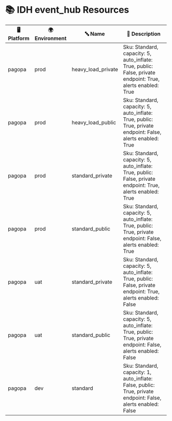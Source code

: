 # 📚 IDH event_hub Resources

| 🖥️ Platform | 🌍 Environment | 🔤 Name | 📝 Description |
|-------------|---------------|---------|----------------|
| pagopa | prod |  heavy_load_private | Sku: Standard, capacity: 5, auto_inflate: True, public: False, private endpoint: True, alerts enabled: True |
| pagopa | prod |  heavy_load_public | Sku: Standard, capacity: 5, auto_inflate: True, public: True, private endpoint: False, alerts enabled: True |
| pagopa | prod |  standard_private | Sku: Standard, capacity: 5, auto_inflate: True, public: False, private endpoint: True, alerts enabled: True |
| pagopa | prod |  standard_public | Sku: Standard, capacity: 5, auto_inflate: True, public: True, private endpoint: False, alerts enabled: True |
| pagopa | uat |  standard_private | Sku: Standard, capacity: 5, auto_inflate: True, public: False, private endpoint: True, alerts enabled: False |
| pagopa | uat |  standard_public | Sku: Standard, capacity: 5, auto_inflate: True, public: True, private endpoint: False, alerts enabled: False |
| pagopa | dev |  standard | Sku: Standard, capacity: 1, auto_inflate: False, public: True, private endpoint: False, alerts enabled: False |
